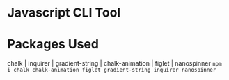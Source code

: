 # Javascript CLI Tool

# Packages Used
chalk | inquirer | gradient-string | chalk-animation | figlet | nanospinner
`npm i chalk chalk-animation figlet gradient-string inquirer nanospinner`
